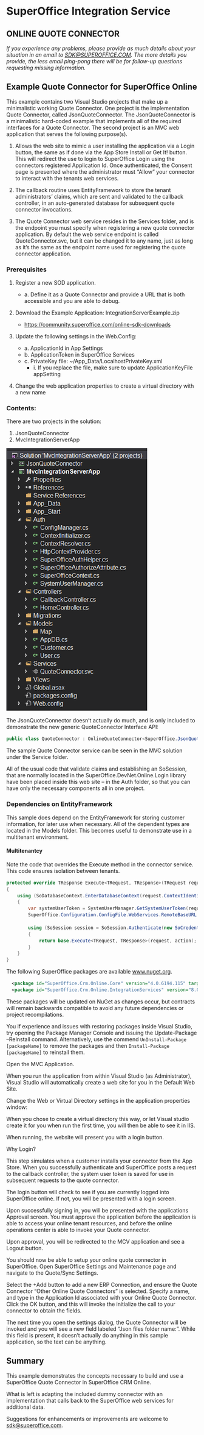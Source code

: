 # SuperOffice Integration Service

## ONLINE QUOTE CONNECTOR

*If you experience any problems, please provide as much details about your situation in an email to SDK@SUPEROFFICE.COM.  The more details you provide, the less email ping-pong there will be for follow-up questions requesting missing information.*

## Example Quote Connector for SuperOffice Online

This example contains two Visual Studio projects that make up a minimalistic working Quote Connector. 
One project is the implementation Quote Connector, called JsonQuoteConnector. The JsonQuoteConnector is a minimalistic hard-coded example that implements all of the required interfaces for a Quote Connector.
The second project is an MVC web application that serves the following purpose(s).

1. Allows the web site to mimic a user installing the application via a Login button, the same as if done via the App Store Install or Get It! button. This will redirect the use to login to SuperOffice Login using the connectors registered Application Id. Once authenticated, the Consent page is presented where the administrator must “Allow” your connector to interact with the tenants web services.

2. The callback routine uses EntityFramework to store the tenant administrators’ claims, which are sent and validated to the callback controller, in an auto-generated database for subsequent quote connector invocations.

3. The Quote Connector web service resides in the Services folder, and is the endpoint you must specify when registering a new quote connector application. By default the web service endpoint is called QuoteConnector.svc, but it can be changed it to any name, just as long as it’s the same as the endpoint name used for registering the quote connector application.

### Prerequisites

1. Register a new SOD application.
    - a. Define it as a Quote Connector and provide a URL that is both accessible and you are able to debug.

2. Download the Example Application: IntegrationServerExample.zip
    - https://community.superoffice.com/online-sdk-downloads 

3. Update the following settings in the Web.Config:
    - a. ApplicationId in App Settings
    - b. ApplicationToken in SuperOffice Services
    - c. PrivateKey file: ~/App_Data/LocalhostPrivateKey.xml
        - i. If you replace the file, make sure to update ApplicationKeyFile appSetting

4. Change the web application properties to create a virtual directory with a new name

### Contents:

There are two projects in the solution:

1. JsonQuoteConnector
2. MvcIntegrationServerApp

![ProjectImage](/media/online-integration-server-project.png)

The JsonQuoteConnector doesn’t actually do much, and is only included to demonstrate the new generic QuoteConnector Interface API:

```csharp
public class QuoteConnector : OnlineQuoteConnector<SuperOffice.JsonQuoteConnector>
```

The sample Quote Connector service can be seen in the MVC solution under the Service folder.

All of the usual code that validate claims and establishing an SoSession, that are normally located in the SuperOffice.DevNet.Online.Login library have been placed inside this web site – in the Auth folder, so that you can have only the necessary components all in one project.

### Dependencies on EntityFramework

This sample does depend on the EntityFramework for storing customer information, for later use when necessary. All of the dependent types are located in the Models folder. This becomes useful to demonstrate use in a multitenant environment.

#### Multitenantcy

Note the code that overrides the Execute method in the connector service. This code ensures isolation between tenants.

```csharp
protected override TResponse Execute<TRequest, TResponse>(TRequest request, Action<IQuoteConnector, TResponse> action)
{
    using (SoDatabaseContext.EnterDatabaseContext(request.ContextIdentifier))
    {
        var systemUserToken = SystemUserManager.GetSystemUserToken(request.ContextIdentifier);
        SuperOffice.Configuration.ConfigFile.WebServices.RemoteBaseURL = systemUserToken.NetserverUrl;

        using (SoSession session = SoSession.Authenticate(new SoCredentials() { Ticket = systemUserToken.Ticket }))
        {
            return base.Execute<TRequest, TResponse>(request, action);
        }
    }
}
```

The following SuperOffice packages are available www.nuget.org.

```xml
  <package id="SuperOffice.Crm.Online.Core" version="4.0.6194.115" targetFramework="net451" />
  <package id="SuperOffice.Crm.Online.IntegrationServices" version="8.0.6144.342" targetFramework="net451" />
```

These packages will be updated on NuGet as changes occur, but contracts will remain backwards compatible to avoid any future dependencies or project recompilations.

You if experience and issues with restoring packages inside Visual Studio, try opening the Package Manager Console and issuing the Update-Package –ReInstall command. Alternatively, use the commend ```UnInstall-Package [packageName]``` to remove the packages and then ```Install-Package [packageName]``` to reinstall them.

Open the MVC Application.

When you run the application from within Visual Studio (as Administrator), Visual Studio will automatically create a web site for you in the Default Web Site.

Change the Web or Virtual Directory settings in the application properties window:

When you chose to create a virtual directory this way, or let Visual studio create it for you when run the first time, you will then be able to see it in IIS.

When running, the website will present you with a login button.

Why Login?

This step simulates when a customer installs your connector from the App Store. When you successfully authenticate and SuperOffice posts a request to the callback controller, the system user token is saved for use in subsequent requests to the quote connector.

The login button will check to see if you are currently logged into SuperOffice online. If not, you will be presented with a login screen.

Upon successfully signing in, you will be presented with the applications Approval screen. You must approve the application before the application is able to access your online tenant resources, and before the online operations center is able to invoke your Quote connector.

Upon approval, you will be redirected to the MCV application and see a Logout button.

You should now be able to setup your online quote connector in SuperOffice. Open SuperOffice Settings and Maintenance page and navigate to the Quote/Sync Settings.

Select the +Add button to add a new ERP Connection, and ensure the Quote Connector “Other Online Quote Connectors” is selected. Specify a name, and type in the Application Id associated with your Online Quote Connector.
Click the OK button, and this will invoke the initialize the call to your connector to obtain the fields.

The next time you open the settings dialog, the Quote Connector will be invoked and you will see a new field labeled “Json files folder name:”. While this field is present, it doesn’t actually do anything in this sample application, so the text can be anything.

## Summary

This example demonstrates the concepts necessary to build and use a SuperOffice Quote Connector in SuperOffice CRM Online.

What is left is adapting the included dummy connector with an implementation that calls back to the SuperOffice web services for additional data.

Suggestions for enhancements or improvements are welcome to sdk@superoffice.com.